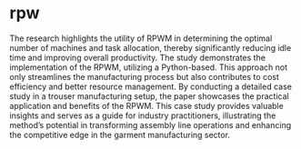 # rpw
The research highlights the utility of RPWM in determining the optimal number of machines and task allocation, thereby significantly reducing idle time and improving overall productivity. The study demonstrates the implementation of the RPWM, utilizing a Python-based. This approach not only streamlines the manufacturing process but also contributes to cost efficiency and better resource management. By conducting a detailed case study in a trouser manufacturing setup, the paper showcases the practical application and benefits of the RPWM. This case study provides valuable insights and serves as a guide for industry practitioners, illustrating the method’s potential in transforming assembly line operations and enhancing the competitive edge in the garment manufacturing sector.

